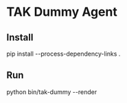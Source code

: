 # TAK Dummy Agent

## Install

pip install --process-dependency-links .

## Run

python bin/tak-dummy --render
